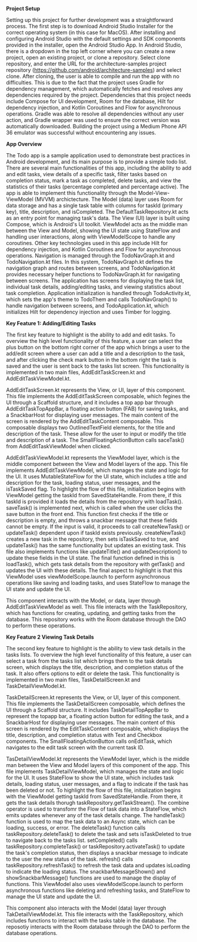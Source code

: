 __Project Setup__

Setting up this project for further development was a straightforward process. The first step is to download Android Studio Installer for the correct operating system (in this case for MacOS). After installing and configuring Android Studio with the default settings and SDK components provided in the installer, open the Android Studio App. In Android Studio, there is a dropdown in the top left corner where you can create a new project, open an existing project, or clone a repository. Select clone repository, and enter the URL for the architecture-samples project repository (https://github.com/android/architecture-samples) and select clone. After cloning, the user is able to compile and run the app with no difficulties. This is due to the fact that the project uses Gradle for dependency management, which automatically fetches and resolves any dependencies required by the project. Dependencies that this project needs include Compose for UI development, Room for the database, Hilt for dependency injection, and Kotlin Coroutines and Flow for asynchronous operations. Gradle was able to resolve all dependencies without any user action, and Gradle wrapper was used to ensure the correct version was automatically downloaded. Building the project using a Medium Phone API 36 emulator was successful without encountering any issues. 

__App Overview__

The Todo app is a sample application used to demonstrate best practices in Android development, and its main purpose is to provide a simple todo list. There are several main functionalities of this app, including the ability to add and edit tasks, view details of a specific task, filter tasks based on completion status, mark a task as completed, delete tasks, and view the statistics of their tasks (percentage completed and percentage active). The app is able to implement this functionality through the Model-View-ViewModel (MVVM) archictecture. The Model (data) layer uses Room for data storage and has a single task table with columns for taskId (primary key), title, description, and isCompleted. The DefaultTaskRepository.kt acts as an entry point for managing task's data. The View (UI) layer is built using Compose, which is Android's UI toolkit. ViewModel acts as the middle man between the View and Model, showing the UI state using StateFlow and handling user interactions, along with ViewModelScope to handle any coroutines. Other key technologies used in this app include Hilt for dependency injection, and Kotlin Coroutines and Flow for asynchronous operations. Navigation is managed through the TodoNavGraph.kt and TodoNavigation.kt files. In this system, TodoNavGraph.kt defines the navigation graph and routes between screens, and TodoNavigation.kt provides necessary helper functions to TodoNavGraph.kt for navigating between screens. The application has screens for displaying the task list, individual task details, adding/editing tasks, and viewing statistics about task completion. Application initialization is handled through TodoActivity.kt, which sets the app's theme to TodoThem and calls TodoNavGraph() to handle navigation between screens, and TodoApplication.kt, which initializes Hilt for dependency injection and uses Timber for logging. 

__Key Feature 1: Adding/Editing Tasks__

The first key feature to highlight is the ability to add and edit tasks. To overview the high level functionality of this feature, a user can select the plus button on the bottom right corner of the app which brings a user to the add/edit screen where a user can add a title and a description to the task, and after clicking the check mark button in the bottom right the task is saved and the user is sent back to the tasks list screen. This functionality is implemented in two main files, AddEditTaskScreen.kt and AddEditTaskViewModel.kt. 

AddEditTaskScreen.kt represents the View, or UI, layer of this component. This file implements the AddEditTaskScreen composable, which fegines the UI through a Scaffold structure, and it includes a top app bar through AddEditTaskTopAppBar, a floating action button (FAB) for saving tasks, and a SnackbarHost for displaying user messages. The main content of the screen is rendered by the AddEditTaskContent composable. This composable displays two OutlinedTextField elements, for the title and description of the task. These allow for the user to input or modify the title and description of a task. The SmallFloatingActionButton calls saceTask() from AddEditTaskViewModel when clicked. 

AddEditTaskViewModel.kt represents the ViewModel layer, which is the middle component between the View and Model layers of the app. This file implements AddEditTaskViewModel, which manages the state and logic for the UI. It uses MutableStateFlow for the UI state, which includes a title and description for the task, loading status, user messages, and the isTaskSaved flag. To highlight the flow of this file, initialization begins with ViewModel getting the taskId from SavedStateHandle. From there, if this taskId is provided it loads the details from the repository with loadTask(). saveTask() is implemented next, which is called when the user clicks the save button in the front end. This function first checks if the title or description is empty, and throws a snackbar message that these fields cannot be empty. If the input is valid, it proceeds to call createNewTask() or updateTask() dependent upon if taskId exists previously. createNewTask() creates a new task in the repository, then sets isTaskSaved to true, and updateTask() has the same functionality but updates an existing task. This file also implements functions like updateTitle() and updateDescription() to update these fields in the UI state. The final function defined in this is loadTask(), which gets task details from the repository with getTask() and updates the UI with these details. The final aspect to highlight is that this ViewModel uses viewModelScope.launch to perform asynchronous operations like saving and loading tasks, and uses StateFlow to manage the UI state and update the UI.

This component interacts with the Model, or data, layer through AddEditTaskViewModel as well. This file interacts with the TaskRepository, which has functions for creating, updating, and getting tasks from the database. This repository works with the Room database through the DAO to perform these operations.

__Key Feature 2 Viewing Task Details__

The second key feature to highlight is the ability to view task details in the tasks lists. To overview the high level functionality of this feature, a user can  select a task from the tasks list which brings them to the task details screen, which displays the title, description, and completion status of the task. It also offers options to edit or delete the task. This functionality is implemented in two main files, TaskDetailScreen.kt and TaskDetailViewModel.kt.

TaskDetailScreen.kt represents the View, or UI, layer of this component. This file implements the TaskDetailScreen composable, which defines the UI through a Scaffold structure. It includes TaskDetailTopAppBar to represent the topapp bar, a floating action button for editing the task, and a SnackbarHost for displaying user messages. The main content of this screen is rendered by the EditTaskContent composable, which displays the title, description, and completion status with Text and Checkbox components. The SmallFloatingActionButton calls onEditTask, which navigates to the edit task screen with the current task ID. 

TasDetailViewModel.kt represents the ViewModel layer, which is the middle man between the View and Model layers of this component of the app. This file implements TaskDetailViewModel, which manages the state and logic for the UI. It uses StateFlow to show the UI state, which includes task details, loading status, user messages, and a flag to indicate if the task has been deleted or not. To highlight the flow of this file, initialization begins with the ViewModel getting taskId from SavedStateHandle. From there, it gets the task details thorugh taskRepository.getTaskStream(). The combine operator is used to transfomr the Flow of task data into a StateFlow, which emits updates whenever any of the task details change. The handleTask() function is used to map the task data to an Async state, which can be loading, success, or error. The deleteTask() function calls taskRepository.deleteTask() to delete the task and sets isTaskDeleted to true to navigate back to the tasks list. setCompleted() calls taskRepository.completeTask() or taskRepository.activateTask() to update the task's completion status, then displays a snackbar message to indicate to the user the new status of the task. refresh() calls taskRepository.refreshTask() to refresh the task data and updates isLoading to indicate the loading status. The snackbarMessageShown() and showSnackbarMessage() functions are used to manage the display of functions. This ViewModel also uses viewModelScope.launch to perform asynchronous functions like deleting and refreshing tasks, and StateFlow to manage the UI state and update the UI.

This component also interacts with the Model (data) layer through TakDetailViewModel.kt. This file interacts with the TaskRepository, which includes functions to interact with the tasks table in the database. The reposotiy interacts with the Room database through the DAO to perform the database operations. 